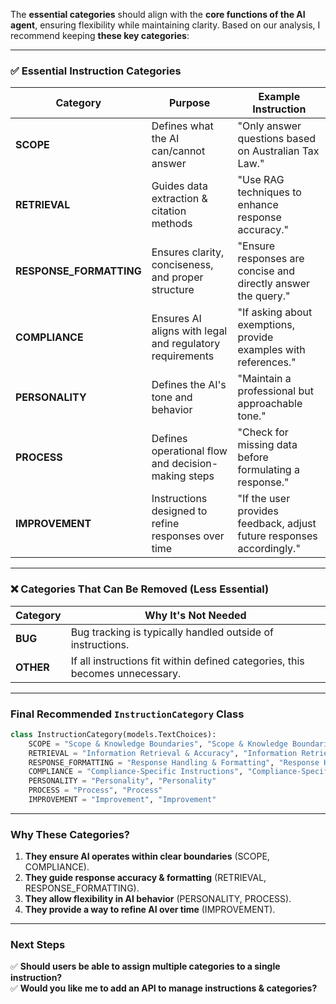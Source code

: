 The **essential categories** should align with the **core functions of the AI agent**, ensuring flexibility while maintaining clarity. Based on our analysis, I recommend keeping **these key categories**:

---

### ✅ **Essential Instruction Categories**
| **Category**               | **Purpose** | **Example Instruction** |
|---------------------------|------------|-------------------------|
| **SCOPE**                 | Defines what the AI can/cannot answer | "Only answer questions based on Australian Tax Law." |
| **RETRIEVAL**             | Guides data extraction & citation methods | "Use RAG techniques to enhance response accuracy." |
| **RESPONSE_FORMATTING**   | Ensures clarity, conciseness, and proper structure | "Ensure responses are concise and directly answer the query." |
| **COMPLIANCE**            | Ensures AI aligns with legal and regulatory requirements | "If asking about exemptions, provide examples with references." |
| **PERSONALITY**           | Defines the AI's tone and behavior | "Maintain a professional but approachable tone." |
| **PROCESS**               | Defines operational flow and decision-making steps | "Check for missing data before formulating a response." |
| **IMPROVEMENT**           | Instructions designed to refine responses over time | "If the user provides feedback, adjust future responses accordingly." |

---

### ❌ **Categories That Can Be Removed (Less Essential)**
| **Category** | **Why It's Not Needed** |
|-------------|------------------------|
| **BUG** | Bug tracking is typically handled outside of instructions. |
| **OTHER** | If all instructions fit within defined categories, this becomes unnecessary. |

---

### **Final Recommended `InstructionCategory` Class**
```python
class InstructionCategory(models.TextChoices):
    SCOPE = "Scope & Knowledge Boundaries", "Scope & Knowledge Boundaries"
    RETRIEVAL = "Information Retrieval & Accuracy", "Information Retrieval & Accuracy"
    RESPONSE_FORMATTING = "Response Handling & Formatting", "Response Handling & Formatting"
    COMPLIANCE = "Compliance-Specific Instructions", "Compliance-Specific Instructions"
    PERSONALITY = "Personality", "Personality"
    PROCESS = "Process", "Process"
    IMPROVEMENT = "Improvement", "Improvement"
```

---

### **Why These Categories?**
1. **They ensure AI operates within clear boundaries** (SCOPE, COMPLIANCE).  
2. **They guide response accuracy & formatting** (RETRIEVAL, RESPONSE_FORMATTING).  
3. **They allow flexibility in AI behavior** (PERSONALITY, PROCESS).  
4. **They provide a way to refine AI over time** (IMPROVEMENT).  

---

### **Next Steps**
✅ **Should users be able to assign multiple categories to a single instruction?**  
✅ **Would you like me to add an API to manage instructions & categories?**  

